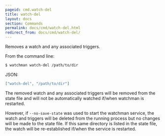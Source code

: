```yaml
---
pageid: cmd.watch-del
title: watch-del
layout: docs
section: Commands
permalink: docs/cmd/watch-del.html
redirect_from: docs/cmd/watch-del/
---
```


Removes a watch and any associated triggers.

From the command line:

~~~bash
$ watchman watch-del /path/to/dir
~~~

JSON:

~~~json
["watch-del", "/path/to/dir"]
~~~

The removed watch and any associated triggers will be removed from the state
file and will not be automatically watched if/when watchman is restarted.

However, if `--no-save-state` was used to start the watchman service, the watch
and triggers will be deleted from the running process but no changes will be
made to the state file.  If this same directory is listed in the state file,
the watch will be re-established if/when the service is restarted.

